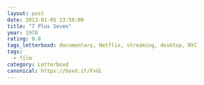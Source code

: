 ```yaml
---
layout: post 
date: 2013-01-05 23:59:00
title: "7 Plus Seven"
year: 1970
rating: 0.8
tags_letterboxd: documentary, Netflix, streaming, desktop, NYC
tags:
  - film
category: Letterboxd
canonical: https://boxd.it/FxGL
---
```

